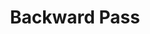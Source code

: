 ---
title: "Backward Pass"

categories: ['']

tags: ['Backward', 'Pass']

arabic: ['التمرير الخلفي', 'المرور الخلفي']

publishers: ['معجم مصطلحات التعلم الآلي والتعلم العميق وعلم البيانات']

types: "word"

slug: ""
---